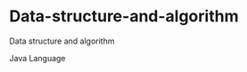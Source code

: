 Data-structure-and-algorithm
============================

Data structure and algorithm

Java Language
